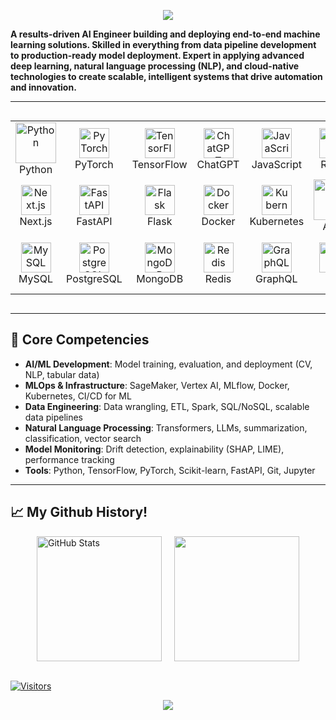 <!-- Banner -->
<p align="center">
    <img src="https://capsule-render.vercel.app/api?type=waving&color=gradient&customColorList=0:FF00FF,50:800080,100:FF00FF&height=200&section=header&text=Welcome%20&fontSize=50&fontColor=ffffff&fontAlignY=40&fontAlign=50&desc=Senior%20AI%20Engineer&descSize=20&descAlign=50&animation=twinkling" />
</p>

**A results-driven AI Engineer building and deploying end-to-end machine learning solutions. Skilled in everything from data pipeline development to production-ready model deployment. Expert in applying advanced deep learning, natural language processing (NLP), and cloud-native technologies to create scalable, intelligent systems that drive automation and innovation.**
<br/>

---

<div style="display: flex; align-items: flex-start; align: center">
    <table align="center">
    <tr>
        <td align="center" width="96">
            <img src="https://techstack-generator.vercel.app/python-icon.svg" alt="Python" width="65" height="65" />
            <br>Python
        </td>
        <td align="center" width="96">
            <img src="https://skillicons.dev/icons?i=pytorch" width="48" height="48" alt="PyTorch" />
            <br>PyTorch
        </td>
        <td align="center" width="96">
            <img src="https://skillicons.dev/icons?i=tensorflow" width="48" height="48" alt="TensorFlow" />
            <br>TensorFlow
        </td>
        <td align="center" width="96">
            <img src="https://upload.wikimedia.org/wikipedia/commons/0/04/ChatGPT_logo.svg" width="48" height="48" alt="ChatGPT" />
            <br>ChatGPT
        </td>
        <td align="center" width="96">
            <img src="https://skillicons.dev/icons?i=javascript" width="48" height="48" alt="JavaScript" />
            <br>JavaScript
        </td>
        <td align="center" width="96">
            <img src="https://skillicons.dev/icons?i=react" width="48" height="48" alt="React" />
            <br>React
        </td>
        <td align="center" width="96">
            <img src="https://skillicons.dev/icons?i=typescript" width="48" height="48" alt="TypeScript" />
            <br>TypeScript
        </td>
        <td align="center" width="96">
            <img src="https://skillicons.dev/icons?i=vue" width="48" height="48" alt="Vue" />
            <br>Vue
        </td>
        <td align="center" width="96">
            <img src="https://skillicons.dev/icons?i=angular" width="48" height="48" alt="Angular" />
            <br>Angular
        </td>
    </tr>
    <tr>
        <td align="center" width="96">
            <img src="https://skillicons.dev/icons?i=nextjs" width="48" height="48" alt="Next.js" />
            <br>Next.js
        </td>
        <td align="center" width="96">
            <img src="https://skillicons.dev/icons?i=fastapi" width="48" height="48" alt="FastAPI" />
            <br>FastAPI
        </td>
        <td align="center" width="96">
            <img src="https://skillicons.dev/icons?i=flask" width="48" height="48" alt="Flask" />
            <br>Flask
        </td>
        <td align="center" width="96">
            <img src="https://skillicons.dev/icons?i=docker" width="48" height="48" alt="Docker" />
            <br>Docker
        </td>
        <td align="center" width="96">
            <img src="https://skillicons.dev/icons?i=kubernetes" width="48" height="48" alt="Kubernetes" />
            <br>Kubernetes
        </td>
        <td align="center" width="96">
            <img src="https://techstack-generator.vercel.app/aws-icon.svg" alt="AWS" width="65" height="65" />
            <br>AWS
        </td>
        <td align="center" width="96">
            <img src="https://skillicons.dev/icons?i=gcp" width="48" height="48" alt="GCP" />
            <br>GCP
        </td>
        <td align="center" width="96">
            <img src="https://skillicons.dev/icons?i=azure" width="48" height="48" alt="Azure" />
            <br>Azure
        </td>
        <td align="center" width="96">
            <img src="https://skillicons.dev/icons?i=linux" width="48" height="48" alt="Linux" />
            <br>Linux
        </td>
    </tr>
    <tr>
        <td align="center" width="96">
            <img src="https://skillicons.dev/icons?i=mysql" width="48" height="48" alt="MySQL" />
            <br>MySQL
        </td>
        <td align="center" width="96">
            <img src="https://skillicons.dev/icons?i=postgres" width="48" height="48" alt="PostgreSQL" />
            <br>PostgreSQL
        </td>
        <td align="center" width="96">
            <img src="https://skillicons.dev/icons?i=mongodb" width="48" height="48" alt="MongoDB" />
            <br>MongoDB
        </td>
        <td align="center" width="96">
            <img src="https://skillicons.dev/icons?i=redis" width="48" height="48" alt="Redis" />
            <br>Redis
        </td>
        <td align="center" width="96">
            <img src="https://skillicons.dev/icons?i=graphql" width="48" height="48" alt="GraphQL" />
            <br>GraphQL
        </td>
        <td align="center" width="96">
            <img src="https://skillicons.dev/icons?i=git" width="48" height="48" alt="Git" />
            <br>Git
        </td>
        <td align="center" width="96">
            <img src="https://skillicons.dev/icons?i=githubactions" width="48" height="48" alt="GitHub Actions" />
            <br>CI/CD
        </td>
        <td align="center" width="96">
            <img src="https://skillicons.dev/icons?i=latex" width="48" height="48" alt="LaTeX" />
            <br>LaTeX
        </td>
        <td align="center" width="96">
            <img src="https://skillicons.dev/icons?i=vscode" width="48" height="48" alt="VS Code" />
            <br>VS Code
        </td>
    </tr>
</table>


</div>

---
## 🌟 **Core Competencies**

* **AI/ML Development**: Model training, evaluation, and deployment (CV, NLP, tabular data)
* **MLOps & Infrastructure**: SageMaker, Vertex AI, MLflow, Docker, Kubernetes, CI/CD for ML
* **Data Engineering**: Data wrangling, ETL, Spark, SQL/NoSQL, scalable data pipelines
* **Natural Language Processing**: Transformers, LLMs, summarization, classification, vector search
* **Model Monitoring**: Drift detection, explainability (SHAP, LIME), performance tracking
* **Tools**: Python, TensorFlow, PyTorch, Scikit-learn, FastAPI, Git, Jupyter

---

<h2 align="left">📈 My Github History!</h2>
<div align="left" style="display: flex; gap: 20px; flex-wrap: wrap; justify-content: center;">
  <img src="https://github-readme-stats.vercel.app/api?username=Intelligence08&show_icons=true&theme=tokyonight" height="200" alt="GitHub Stats"/>
  <img src="https://github-readme-stats.vercel.app/api/top-langs/?username=Intelligence08&theme=tokyonight" height="200"/>
</div>

<!-- ![Snake](https://github.com/Intelligence08/Intelligence08/blob/output/github-contribution-grid-snake.svg) -->

<br>

[![Visitors](https://visitor-badge.laobi.icu/badge?page_id=Intelligence08.Intelligence08)](https://github.com/Intelligence08)
<p align="center">
    <img src="https://capsule-render.vercel.app/api?type=waving&color=gradient&customColorList=0:FF00FF,50:800080,100:FF00FF&height=120&section=footer" />
</p>
